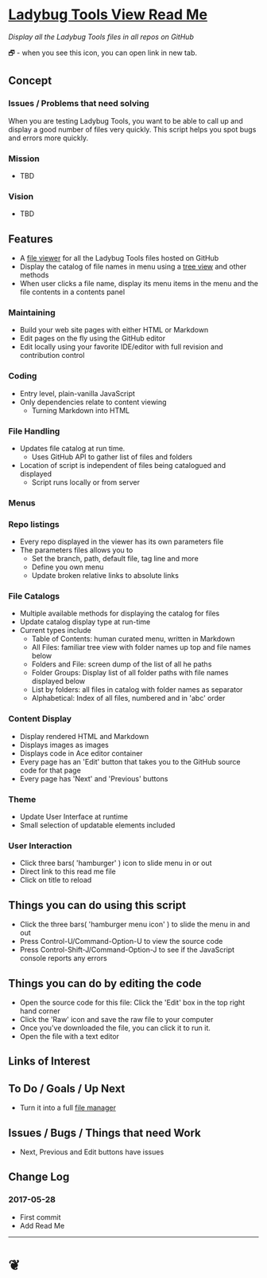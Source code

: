 <span style=display:none; >[You are now in a GitHub source code view - click this link to view Read Me file as a web page]( http://pushme-pullyou.github.io/tootoo/r3/dev-choose/#tootoo/r4/library/README.md "View file as a web page." ) </span>


[Ladybug Tools View Read Me]( https://pushme-pullyou.github.io/#tootoo/r4/library/README.md )
===
_Display all the Ladybug Tools files in all repos on GitHub_

&#x1F5D7; - when you see this icon, you can open link in new tab.

<!--
<img src="" style=display:none; width=800 >


<iframe id=ifr2 src=https://pushme-pullyou.github.io/tootoo/r4/library/tootoo4-library.html onload=ifr2.contentWindow.contents.style.left=0; width=100% height=600 ></iframe>
_TooToo Library_

## Full Screen: [ TooToo Library ]( https://pushme-pullyou.github.io/tootoo/r4/library/tootoo4-library.html )

***
-->

## Concept

### Issues / Problems that need solving

<!--

The general format is an adaptation of the ideas developed in Alexander's _et al_ [A Pattern Language]( https://books.google.com/books?id=hwAHmktpk5IC&pg=PR10#v=onepage&q&f=false ) - as summarized on page 10.

Each pattern describes a problem which occurs over and over again in our environment, and then describes the core of the solution to that problem, in such a way that you can use this solution a million times over, without ever doing it the same way twice.

patterns are descriptions of common problems and proposal for the solutions that can be used repeatedly every time the problem is encountered and producing an different outcome.

-->

When you are testing Ladybug Tools, you want to be able to call up and display a good number of files very quickly. This script helps you spot bugs and errors more quickly.

### Mission
<!-- a statement of a rationale, applicable now as well as in the future -->

* TBD

### Vision
<!--  a descriptive picture of a desired future state -->

* TBD


## Features

* A [file viewer]( https://en.wikipedia.org/wiki/File_viewer ) for all the Ladybug Tools files hosted on GitHub
* Display the catalog of file names in menu using a [tree view]( https://en.wikipedia.org/wiki/Tree_view ) and other methods
* When user clicks a file name, display its menu items in the menu and the file contents in a contents panel

### Maintaining
* Build your web site pages with either HTML or Markdown
* Edit pages on the fly using the GitHub editor
* Edit locally using your favorite IDE/editor with full revision and contribution  control


### Coding
* Entry level, plain-vanilla JavaScript
* Only dependencies relate to content viewing
	* Turning Markdown into HTML

### File Handling
* Updates file catalog at run time.
	* Uses GitHub API to gather list of files and folders
* Location of script is independent of files being catalogued and displayed
	* Script runs locally or from server

### Menus


### Repo listings
* Every repo displayed in the viewer has its own parameters file
* The parameters files allows you to
	* Set the branch, path, default file, tag line and more
	* Define you own menu
	* Update broken relative links to absolute links


### File Catalogs
* Multiple available methods for displaying the catalog for files
* Update catalog display type at run-time
* Current types include
	* Table of Contents: human curated menu, written in Markdown
	* All Files: familiar tree view with folder names up top and file names below
	* Folders and File: screen dump of the list of all he paths
	* Folder Groups: Display list of all folder paths with file names displayed below
	* List by folders: all files in catalog with folder names as separator
	* Alphabetical: Index of all files, numbered and in 'abc' order

### Content Display
* Display rendered HTML and Markdown
* Displays images as images
* Displays code in Ace editor container
* Every page has an 'Edit' button that takes you to the GitHub source code for that page
* Every page has 'Next' and 'Previous' buttons

### Theme
* Update User Interface at runtime
* Small selection of updatable elements included

### User Interaction
* Click three bars( 'hamburger' ) icon to slide menu in or out
* Direct link to this read me file
* Click on title to reload


## Things you can do using this script

* Click the three bars( 'hamburger menu icon' ) to slide the menu in and out
* Press Control-U/Command-Option-U to view the source code
* Press Control-Shift-J/Command-Option-J to see if the JavaScript console reports any errors


## Things you can do by editing the code

* Open the source code for this file: Click the 'Edit' box in the top right hand corner
* Click the 'Raw' icon and save the raw file to your computer
* Once you've downloaded the file, you can click it to run it.
* Open the file with a text editor


<!--
## Users
_where used_

Intended for xxx
-->


## Links of Interest


## To Do / Goals / Up Next
* Turn it into a full [file manager]( https://en.wikipedia.org/wiki/File_manager )

## Issues / Bugs / Things that need Work

* Next, Previous and Edit buttons have issues

## Change Log

### 2017-05-28

* First commit
* Add Read Me


***

<h1><a href=javascript:window.scrollTo(0,0); style=text-align:center;text-decoration:none;width:100%; title='pushMe pullYou ~ your coming and going happy place' > ❦ </a></h1>

